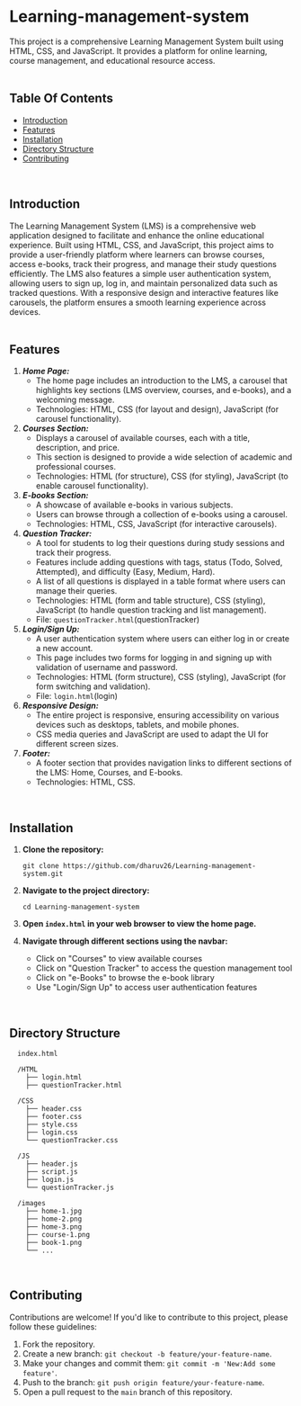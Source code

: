 # Learning-management-system
This project is a comprehensive Learning Management System built using HTML, CSS, and JavaScript. It provides a platform for online learning, course management, and educational resource access.
<br/>
<br/>

## Table Of Contents
- [Introduction](#introduction)
- [Features](#features)
- [Installation](#installation)
- [Directory Structure](#directory-structure)
- [Contributing](#contributing)
<br/>

## Introduction

The Learning Management System (LMS) is a comprehensive web application designed to facilitate and enhance the online educational experience. Built using HTML, CSS, and JavaScript, this project aims to provide a user-friendly platform where learners can browse courses, access e-books, track their progress, and manage their study questions efficiently. The LMS also features a simple user authentication system, allowing users to sign up, log in, and maintain personalized data such as tracked questions. With a responsive design and interactive features like carousels, the platform ensures a smooth learning experience across devices.
<br/>
<br/>

## Features
1. ***Home Page:***
   - The home page includes an introduction to the LMS, a carousel that highlights key sections (LMS overview, courses, and e-books), and a welcoming message.
   - Technologies: HTML, CSS (for layout and design), JavaScript (for carousel functionality).
2. ***Courses Section:***
   - Displays a carousel of available courses, each with a title, description, and price.
   - This section is designed to provide a wide selection of academic and professional courses.
   - Technologies: HTML (for structure), CSS (for styling), JavaScript (to enable carousel functionality).
3. ***E-books Section:***
   - A showcase of available e-books in various subjects.
   - Users can browse through a collection of e-books using a carousel.
   - Technologies: HTML, CSS, JavaScript (for interactive carousels).
4. ***Question Tracker:***
   - A tool for students to log their questions during study sessions and track their progress.
   - Features include adding questions with tags, status (Todo, Solved, Attempted), and difficulty (Easy, Medium, Hard).
   - A list of all questions is displayed in a table format where users can manage their queries.
   - Technologies: HTML (form and table structure), CSS (styling), JavaScript (to handle question tracking and list management).
   - File: `questionTracker.html`​(questionTracker)
5. ***Login/Sign Up:***
   - A user authentication system where users can either log in or create a new account.
   - This page includes two forms for logging in and signing up with validation of username and password.
   - Technologies: HTML (form structure), CSS (styling), JavaScript (for form switching and validation).
   - File: `login.html`​(login)
6. ***Responsive Design:***
   - The entire project is responsive, ensuring accessibility on various devices such as desktops, tablets, and mobile phones.
   - CSS media queries and JavaScript are used to adapt the UI for different screen sizes.
7. ***Footer:***
   - A footer section that provides navigation links to different sections of the LMS: Home, Courses, and E-books.
   - Technologies: HTML, CSS.
<br />

## Installation

1. **Clone the repository:**
     
     ```
     git clone https://github.com/dharuv26/Learning-management-system.git
     ```
2. **Navigate to the project directory:**
     
     ```
     cd Learning-management-system
     ```
3. **Open `index.html` in your web browser to view the home page.**
4. **Navigate through different sections using the navbar:**
   - Click on "Courses" to view available courses
   - Click on "Question Tracker" to access the question management tool
   - Click on "e-Books" to browse the e-book library
   - Use "Login/Sign Up" to access user authentication features
<br />

## Directory Structure

  ```
    index.html

    /HTML
      ├── login.html
      ├── questionTracker.html

    /CSS
      ├── header.css
      ├── footer.css
      ├── style.css
      ├── login.css
      └── questionTracker.css

    /JS
      ├── header.js
      ├── script.js
      ├── login.js
      └── questionTracker.js
    
    /images
      ├── home-1.jpg
      ├── home-2.png
      ├── home-3.png
      ├── course-1.png
      ├── book-1.png
      └── ...
  ```
<br />

## Contributing

  Contributions are welcome! If you'd like to contribute to this project, please follow these     guidelines:

  1. Fork the repository.
  2. Create a new branch: ```git checkout -b feature/your-feature-name```.
  3. Make your changes and commit them: ```git commit -m 'New:Add some feature'```.
  4. Push to the branch: ```git push origin feature/your-feature-name```.
  5. Open a pull request to the `main` branch of this repository.
<br/>
